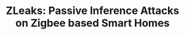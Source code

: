---
layout: publication
title: 'ZLeaks: Passive Inference Attacks on Zigbee based Smart Homes'
short_title: 'ZLeaks: Passive Inference Attacks on Zigbee based Smart Homes'
authors: N Shafqat, DJ Dubois, D Choffnes, A Schulman, D Bharadia, A Raghunathan,
conference: ACM/IEEE ANCS 2021
confurl: https://doi.org/10.1145/2486001
paper: /files/papers/sp-22.pdf
tags: Uncategorized
---